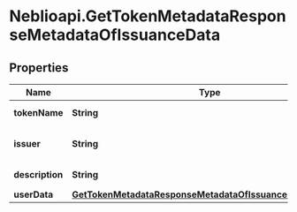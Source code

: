 # Neblioapi.GetTokenMetadataResponseMetadataOfIssuanceData

## Properties
Name | Type | Description | Notes
------------ | ------------- | ------------- | -------------
**tokenName** | **String** | Token symbol | [optional] 
**issuer** | **String** | Name of token issuer | [optional] 
**description** | **String** | Token description | [optional] 
**userData** | [**GetTokenMetadataResponseMetadataOfIssuanceDataUserData**](GetTokenMetadataResponseMetadataOfIssuanceDataUserData.md) |  | [optional] 


